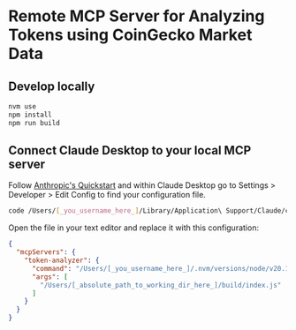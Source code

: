 # Remote MCP Server for Analyzing Tokens using CoinGecko Market Data

## Develop locally

```bash
nvm use
npm install
npm run build
```

## Connect Claude Desktop to your local MCP server

Follow [Anthropic's Quickstart](https://modelcontextprotocol.io/quickstart/user) and within Claude Desktop go to Settings > Developer > Edit Config to find your configuration file.

```bash
code /Users/[_you_username_here_]/Library/Application\ Support/Claude/claude_desktop_config.json
```

Open the file in your text editor and replace it with this configuration:

```json
{
  "mcpServers": {
    "token-analyzer": {
      "command": "/Users/[_you_username_here_]/.nvm/versions/node/v20.17.0/bin/node",
      "args": [
        "/Users/[_absolute_path_to_working_dir_here_]/build/index.js"
      ]
    }
  }
}
```
